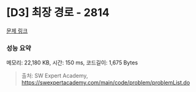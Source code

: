 # [D3] 최장 경로 - 2814 

[문제 링크](https://swexpertacademy.com/main/code/problem/problemDetail.do?contestProbId=AV7GOPPaAeMDFAXB) 

### 성능 요약

메모리: 22,180 KB, 시간: 150 ms, 코드길이: 1,675 Bytes



> 출처: SW Expert Academy, https://swexpertacademy.com/main/code/problem/problemList.do